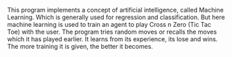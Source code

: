 This program implements a concept of artificial intelligence, called Machine Learning.
Which is generally used for regression and classification.
But here machine learning is used to train an agent to play Cross n Zero (Tic Tac Toe)
with the user.
The program tries random moves or recalls the moves which it has played earlier.
It learns from its experience, its lose and wins.
The more training it is given, the better it becomes.
